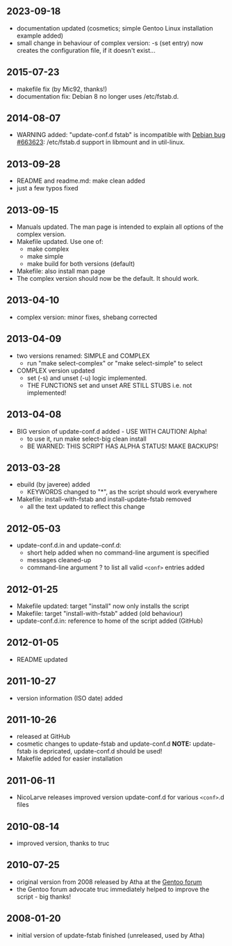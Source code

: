 ## 2023-09-18
* documentation updated (cosmetics; simple Gentoo Linux installation example added)
* small change in behaviour of complex version: -s (set <conf> entry) now creates the configuration file, if it doesn't exist...

## 2015-07-23
* makefile fix (by Mic92, thanks!)
* documentation fix: Debian 8 no longer uses /etc/fstab.d.

## 2014-08-07
* WARNING added: "update-conf.d fstab" is incompatible with
  [Debian bug #663623](https://bugs.debian.org/cgi-bin/bugreport.cgi?bug=663623):
  /etc/fstab.d support in libmount and in util-linux.

## 2013-09-28
* README and readme.md: make clean added
* just a few typos fixed

## 2013-09-15
* Manuals updated. The man page is intended to explain all options
  of the complex version.
* Makefile updated.  Use one of:
  * make complex
  * make simple
  * make build for both versions (default)
* Makefile: also install man page
* The complex version should now be the default. It should work.

## 2013-04-10
* complex version: minor fixes, shebang corrected

## 2013-04-09
* two versions renamed: SIMPLE and COMPLEX
  * run "make select-complex" or "make select-simple" to select
* COMPLEX version updated
  * set (-s) and unset (-u) logic implemented.
  * THE FUNCTIONS set and unset ARE STILL STUBS i.e. not implemented!

## 2013-04-08
* BIG version of update-conf.d added - USE WITH CAUTION! Alpha!
  * to use it, run make select-big clean install
  * BE WARNED: THIS SCRIPT HAS ALPHA STATUS! MAKE BACKUPS!

## 2013-03-28
* ebuild (by javeree) added
  * KEYWORDS changed to "*", as the script should work everywhere
* Makefile: install-with-fstab and install-update-fstab removed
  * all the text updated to reflect this change

## 2012-05-03
* update-conf.d.in and update-conf.d:
  * short help added when no command-line argument is specified
  * messages cleaned-up
  * command-line argument ? to list all valid `<conf>` entries added

## 2012-01-25
* Makefile updated: target "install" now only installs the script
* Makefile: target "install-with-fstab" added (old behaviour)
* update-conf.d.in: reference to home of the script added (GitHub)

## 2012-01-05
* README updated

## 2011-10-27
* version information (ISO date) added

## 2011-10-26
* released at GitHub
* cosmetic changes to update-fstab and update-conf.d 
  **NOTE:** update-fstab is depricated, update-conf.d should be used!
* Makefile added for easier installation

## 2011-06-11
* NicoLarve releases improved version update-conf.d for various `<conf>`.d files

## 2010-08-14
* improved version, thanks to truc

## 2010-07-25
* original version from 2008 released by Atha at the
  [Gentoo forum](http://forums.gentoo.org/viewtopic.php?p=6364143)
* the Gentoo forum advocate truc immediately helped to improve the script - big
  thanks!

## 2008-01-20
* initial version of update-fstab finished (unreleased, used by Atha)
